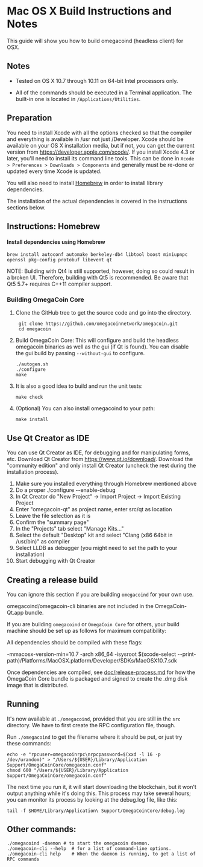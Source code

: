 Mac OS X Build Instructions and Notes
====================================
This guide will show you how to build omegacoind (headless client) for OSX.

Notes
-----

* Tested on OS X 10.7 through 10.11 on 64-bit Intel processors only.

* All of the commands should be executed in a Terminal application. The
built-in one is located in `/Applications/Utilities`.

Preparation
-----------

You need to install Xcode with all the options checked so that the compiler
and everything is available in /usr not just /Developer. Xcode should be
available on your OS X installation media, but if not, you can get the
current version from https://developer.apple.com/xcode/. If you install
Xcode 4.3 or later, you'll need to install its command line tools. This can
be done in `Xcode > Preferences > Downloads > Components` and generally must
be re-done or updated every time Xcode is updated.

You will also need to install [Homebrew](http://brew.sh) in order to install library
dependencies.

The installation of the actual dependencies is covered in the instructions
sections below.

Instructions: Homebrew
----------------------

#### Install dependencies using Homebrew

    brew install autoconf automake berkeley-db4 libtool boost miniupnpc openssl pkg-config protobuf libevent qt

NOTE: Building with Qt4 is still supported, however, doing so could result in a broken UI. Therefore, building with Qt5 is recommended. Be aware that Qt5 5.7+ requires C++11 compiler support.

### Building OmegaCoin Core

1. Clone the GitHub tree to get the source code and go into the directory.

        git clone https://github.com/omegacoinnetwork/omegacoin.git
        cd omegacoin

2.  Build OmegaCoin Core:
    This will configure and build the headless omegacoin binaries as well as the gui (if Qt is found).
    You can disable the gui build by passing `--without-gui` to configure.

        ./autogen.sh
        ./configure
        make

3.  It is also a good idea to build and run the unit tests:

        make check

4.  (Optional) You can also install omegacoind to your path:

        make install

Use Qt Creator as IDE
------------------------
You can use Qt Creator as IDE, for debugging and for manipulating forms, etc.
Download Qt Creator from https://www.qt.io/download/. Download the "community edition" and only install Qt Creator (uncheck the rest during the installation process).

1. Make sure you installed everything through Homebrew mentioned above
2. Do a proper ./configure --enable-debug
3. In Qt Creator do "New Project" -> Import Project -> Import Existing Project
4. Enter "omegacoin-qt" as project name, enter src/qt as location
5. Leave the file selection as it is
6. Confirm the "summary page"
7. In the "Projects" tab select "Manage Kits..."
8. Select the default "Desktop" kit and select "Clang (x86 64bit in /usr/bin)" as compiler
9. Select LLDB as debugger (you might need to set the path to your installation)
10. Start debugging with Qt Creator

Creating a release build
------------------------
You can ignore this section if you are building `omegacoind` for your own use.

omegacoind/omegacoin-cli binaries are not included in the OmegaCoin-Qt.app bundle.

If you are building `omegacoind` or `OmegaCoin Core` for others, your build machine should be set up
as follows for maximum compatibility:

All dependencies should be compiled with these flags:

 -mmacosx-version-min=10.7
 -arch x86_64
 -isysroot $(xcode-select --print-path)/Platforms/MacOSX.platform/Developer/SDKs/MacOSX10.7.sdk

Once dependencies are compiled, see [doc/release-process.md](release-process.md) for how the OmegaCoin Core
bundle is packaged and signed to create the .dmg disk image that is distributed.

Running
-------

It's now available at `./omegacoind`, provided that you are still in the `src`
directory. We have to first create the RPC configuration file, though.

Run `./omegacoind` to get the filename where it should be put, or just try these
commands:

    echo -e "rpcuser=omegacoinrpc\nrpcpassword=$(xxd -l 16 -p /dev/urandom)" > "/Users/${USER}/Library/Application Support/OmegaCoinCore/omegacoin.conf"
    chmod 600 "/Users/${USER}/Library/Application Support/OmegaCoinCore/omegacoin.conf"

The next time you run it, it will start downloading the blockchain, but it won't
output anything while it's doing this. This process may take several hours;
you can monitor its process by looking at the debug.log file, like this:

    tail -f $HOME/Library/Application\ Support/OmegaCoinCore/debug.log

Other commands:
-------

    ./omegacoind -daemon # to start the omegacoin daemon.
    ./omegacoin-cli --help  # for a list of command-line options.
    ./omegacoin-cli help    # When the daemon is running, to get a list of RPC commands
